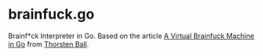 # brainfuck.go

Brainf\*ck Interpreter in Go. Based on the article [A Virtual Brainfuck Machine in Go](https://thorstenball.com/blog/2017/01/04/a-virtual-brainfuck-machine-in-go) from [Thorsten Ball](https://thorstenball.com).
